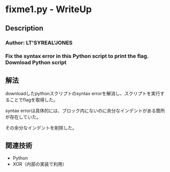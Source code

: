 # fixme1.py - WriteUp

## Description

### Author: LT'SYREAL'JONES

### Fix the syntax error in this Python script to print the flag. Download Python script

## 解法

downloadしたpythonスクリプトのsyntax errorを解消し、スクリプトを実行することでflagを取得した。

syntax errorは具体的には、ブロック内にないのに余分なインデントがある箇所が存在していた。

その余分なインデントを削除した。

## 関連技術

- Python
- XOR（内部の実装で利用）
